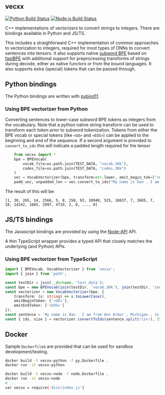 ## vecxx

[![Python Build Status][build-status-py-img]][build-status-py-link]
[![Node.js Build Status][build-status-node-img]][build-status-node-link]

C++ implementations of vectorizers to convert strings to integers.  There are bindings available in Python and JS/TS.

This includes a straighforward C++ implementation of common approaches to vectorization to integers, required for most types of DNNs to convert sentences into tensors.  It also supports native [subword BPE](https://github.com/rsennrich/subword-nmt) based on [fastBPE](https://github.com/glample/fastBPE) with additional support for preprocessing transforms of strings during decode, either as native functors or from the bound languages.  It also supports extra (special) tokens that can be passed through.

## Python bindings

The Python bindings are written with [pybind11](https://github.com/pybind/pybind11).

### Using BPE vectorizer from Python


Converting sentences to lower-case subword BPE tokens as integers from the vocabulary.
Note that a python native string transform can be used to transform each token prior to subword tokenization.
Tokens from either the BPE vocab or special tokens (like `<GO>` and `<EOS>`) can be applied to the beginning and end of the sequence.
If a second argument is provided to `convert_to_ids` this will indicate a padded length required for the tensor

```python
    from vecxx import *
    bpe = BPEVocab(
        vocab_file=os.path.join(TEST_DATA, "vocab.30k"),
        codes_file=os.path.join(TEST_DATA, "codes.30k")
    )
    vec = VocabVectorizer(bpe, transform=str.lower, emit_begin_tok=["<GO>"], emit_end_tok=["<EOS>"])
    padd_vec, unpadded_len = vec.convert_to_ids("My name is Dan . I am from Ann Arbor , Michigan , in Washtenaw County".split(), 256)
```
The result of this will be:
```
[1, 30, 265, 14, 2566, 5, 8, 158, 63, 10940, 525, 18637, 7, 3685, 7, 18, 14242, 1685, 2997, 4719, 2, 0, ..., 0]
```

## JS/TS bindings

The Javascript bindings are provided by using the [Node-API](https://nodejs.org/api/n-api.html) API.

A thin TypeScript wrapper provides a typed API that closely matches the underlying (and Python) APIs.

### Using BPE vectorizer from TypeScript

```typescript
import { BPEVocab, VocabVectorizer } from 'vecxx';
import { join } from 'path';

const testDir = join(__dirname, 'test_data');
const bpe = new BPEVocab(join(testDir, 'vocab.30k'), join(testDir, 'codes.30k'));
const vectorizer = new VocabVectorizer(bpe, {
    transform: (s: string) => s.toLowerCase(),
    emitBeginToken: ['<GO>'],
    emitEndToken: ['<EOS>']
});
const sentence = `My name is Dan . I am from Ann Arbor , Michigan , in Washtenaw County`;
const { ids, size } = vectorizer.convertToIds(sentence.split(/\s+/), 256);
```

## Docker

Sample `Dockerfile`s are provided that can be used for sandbox development/testing.

```bash
docker build -t vecxx-python -f py.Dockerfile .
docker run -it vecxx-python
```

```bash
docker build -t vecxx-node -f node.Dockerfile .
docker run -it vecxx-node
# ...
var vecxx = require('dist/index.js')
```

[build-status-py-img]: https://github.com/dpressel/vecxx/workflows/python/badge.svg?branch=main&event=push
[build-status-py-link]: https://github.com/dpressel/vecxx/actions?query=workflow%3A%22python%22
[build-status-node-img]: https://github.com/dpressel/vecxx/workflows/node.js/badge.svg?branch=main&event=push
[build-status-node-link]: https://github.com/dpressel/vecxx/actions?query=workflow%3A%22node.js%22